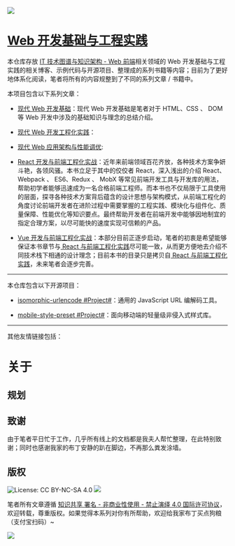![](https://parg.co/U0a)

# [Web 开发基础与工程实践](https://parg.co/b4n)

本仓库存放 [IT 技术图谱与知识架构 - Web 前端](https://parg.co/U0d)相关领域的 Web 开发基础与工程实践的相关博客、示例代码与开源项目、整理成的系列书籍等内容；目前为了更好地体系化阅读，笔者将所有的内容规整到了不同的系列文章 / 书籍中。

本项目包含以下系列文章：

* [现代 Web 开发基础](https://github.com/wxyyxc1992/Web-Development-And-Engineering-Practices/tree/master/Modern-Web-Development-Foundation)：现代 Web 开发基础是笔者对于 HTML、CSS 、 DOM 等 Web 开发中涉及的基础知识与理念的总结介绍。

* [现代 Web 开发工程化实践](https://parg.co/Ubt)：

* [现代 Web 应用架构与性能调优](https://parg.co/UGZ):

* [React 开发与前端工程化实战](https://github.com/wxyyxc1992/Web-Development-And-Engineering-Practices/tree/master/React-And-Frontend-Engineering)：近年来前端领域百花齐放，各种技术方案争妍斗艳，各领风骚。本书立足于其中的佼佼者 React，深入浅出的介绍 React、Webpack 、 ES6、Redux 、 MobX 等常见前端开发工具与开发库的用法，帮助初学者能够迅速成为一名合格前端工程师。而本书也不仅局限于工具使用的层面，探寻各种技术方案背后蕴含的设计思想与架构模式，从前端工程化的角度讨论前端开发者在进阶过程中需要掌握的工程实践、模块化与组件化、质量保障、性能优化等知识要点。最终帮助开发者在前端开发中能够因地制宜的指定合理方案，以尽可能快的速度实现可信赖的产品。

* [Vue 开发与前端工程化实战](https://github.com/wxyyxc1992/Web-Development-And-Engineering-Practices/tree/master/Vue-And-Frontend-Engineering)：本部分目前正逐步启动，笔者的初衷是希望能够保证本书章节与[ React 与前端工程化实践](https://parg.co/bau)尽可能一致，从而更方便地去介绍不同技术栈下相通的设计理念；目前本书的目录只是拷贝自[ React 与前端工程化实践](https://parg.co/bIn)，未来笔者会逐步完善。

---

本仓库包含以下开源项目：

* [isomorphic-urlencode #Project#](https://github.com/wxyyxc1992/Web-Frontend-Introduction-And-Best-Practices/blob/master/OpenSource/isomorphic-urlencode/README.md)：通用的 JavaScript URL 编解码工具。

* [mobile-style-preset #Project#](https://github.com/wxyyxc1992/Web-Frontend-Introduction-And-Best-Practices/tree/master/OpenSource/mobile-style-preset)：面向移动端的轻量级非侵入式样式库。

---

其他友情链接包括：

# 关于

## 规划

## 致谢

由于笔者平日忙于工作，几乎所有线上的文档都是我夫人帮忙整理，在此特别致谢；同时也感谢我家的布丁安静的趴在脚边，不再那么粪发涂墙。

## 版权

![License: CC BY-NC-SA 4.0](https://img.shields.io/badge/License-CC%20BY--NC--SA%204.0-lightgrey.svg) ![](https://parg.co/bDm)

笔者所有文章遵循 [知识共享 署名 - 非商业性使用 - 禁止演绎 4.0 国际许可协议](https://creativecommons.org/licenses/by-nc-nd/4.0/deed.zh)，欢迎转载，尊重版权。如果觉得本系列对你有所帮助，欢迎给我家布丁买点狗粮（支付宝扫码）~

![](https://github.com/wxyyxc1992/OSS/blob/master/2017/8/1/Buding.jpg?raw=true)
